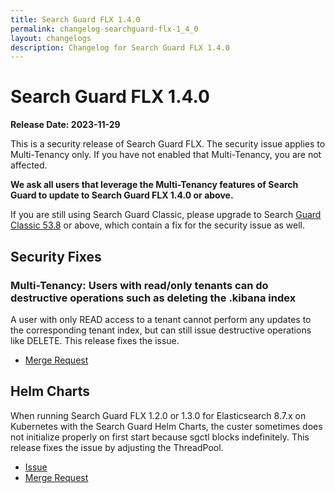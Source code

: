 ```yaml
---
title: Search Guard FLX 1.4.0
permalink: changelog-searchguard-flx-1_4_0
layout: changelogs
description: Changelog for Search Guard FLX 1.4.0
---
```

<!--- Copyright 2024 floragunn GmbH -->

# Search Guard FLX 1.4.0

**Release Date: 2023-11-29**

This is a security release of Search Guard FLX. The security issue applies to Multi-Tenancy only. 
If you have not enabled that Multi-Tenancy, you are not affected.

**We ask all users that leverage the Multi-Tenancy features of Search Guard to update to Search Guard FLX 1.4.0 or above.** 

If you are still using Search Guard Classic, please upgrade to Search [Guard Classic 53.8](changelog-searchguard-7x-53_8_0) or above, which contain
a fix for the security issue as well.

## Security Fixes

### Multi-Tenancy: Users with read/only tenants can do destructive operations such as deleting the .kibana index

A user with only READ access to a tenant cannot perform any updates to the corresponding tenant index, but can still issue destructive operations like DELETE. 
This release fixes the issue.

* [Merge Request](https://git.floragunn.com/search-guard/search-guard-suite-enterprise/-/merge_requests/570)

## Helm Charts

When running Search Guard FLX 1.2.0 or 1.3.0 for Elasticsearch 8.7.x on Kubernetes with the Search Guard Helm Charts,
the custer sometimes does not initialize properly on first start because sgctl blocks indefinitely. This release fixes the issue
by adjusting the ThreadPool.

* [Issue](https://git.floragunn.com/search-guard/search-guard-suite-enterprise/-/issues/255)
* [Merge Request](https://git.floragunn.com/search-guard/search-guard-suite-enterprise/-/merge_requests/547)
